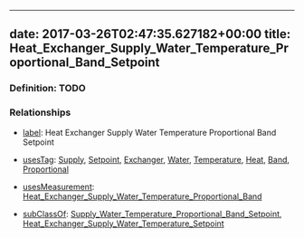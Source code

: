 
---
date: 2017-03-26T02:47:35.627182+00:00
title: Heat_Exchanger_Supply_Water_Temperature_Proportional_Band_Setpoint
---
### Definition: TODO

### Relationships

* [label](http://www.w3.org/2000/01/rdf-schema#label): Heat Exchanger Supply Water Temperature Proportional Band Setpoint

* [usesTag](https://brickschema.org/schema/1.0/BrickFrame#usesTag): [Supply](https://brickschema.org/schema/1.0/BrickTag#Supply), [Setpoint](https://brickschema.org/schema/1.0/BrickTag#Setpoint), [Exchanger](https://brickschema.org/schema/1.0/BrickTag#Exchanger), [Water](https://brickschema.org/schema/1.0/BrickTag#Water), [Temperature](https://brickschema.org/schema/1.0/BrickTag#Temperature), [Heat](https://brickschema.org/schema/1.0/BrickTag#Heat), [Band](https://brickschema.org/schema/1.0/BrickTag#Band), [Proportional](https://brickschema.org/schema/1.0/BrickTag#Proportional)

* [usesMeasurement](https://brickschema.org/schema/1.0/BrickFrame#usesMeasurement): [Heat_Exchanger_Supply_Water_Temperature_Proportional_Band](https://brickschema.org/schema/1.0/Brick#Heat_Exchanger_Supply_Water_Temperature_Proportional_Band)

* [subClassOf](http://www.w3.org/2000/01/rdf-schema#subClassOf): [Supply_Water_Temperature_Proportional_Band_Setpoint](https://brickschema.org/schema/1.0/Brick#Supply_Water_Temperature_Proportional_Band_Setpoint), [Heat_Exchanger_Supply_Water_Temperature_Setpoint](https://brickschema.org/schema/1.0/Brick#Heat_Exchanger_Supply_Water_Temperature_Setpoint)
